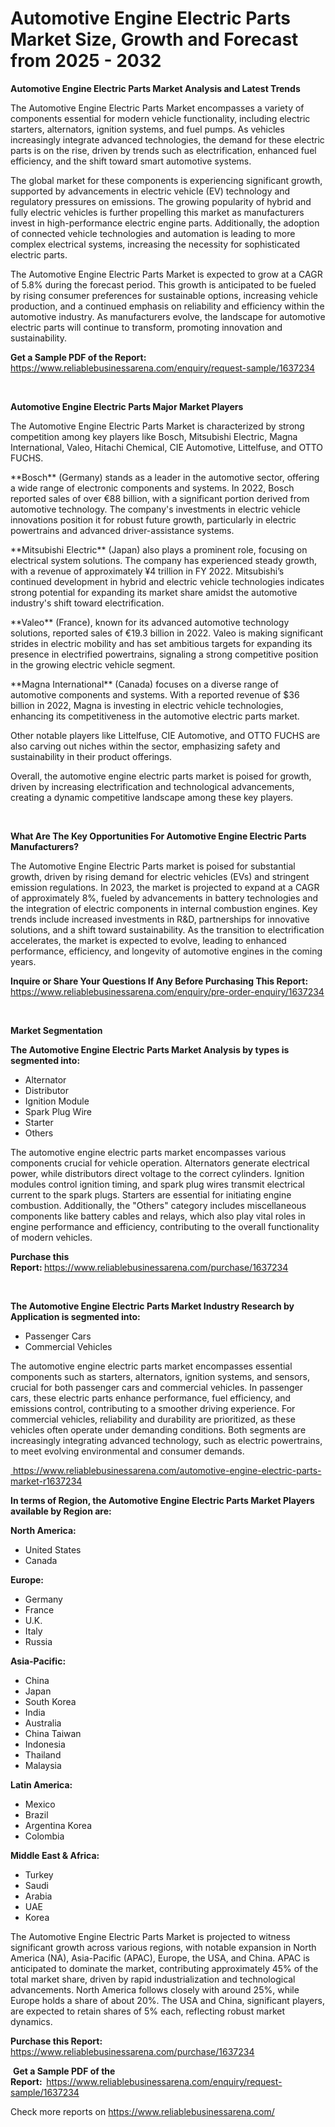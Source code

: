 <p><h1>Automotive Engine Electric Parts Market Size, Growth and Forecast from 2025 - 2032</h1></p><p><strong>Automotive Engine Electric Parts Market Analysis and Latest Trends</strong></p>
<p><p>The Automotive Engine Electric Parts Market encompasses a variety of components essential for modern vehicle functionality, including electric starters, alternators, ignition systems, and fuel pumps. As vehicles increasingly integrate advanced technologies, the demand for these electric parts is on the rise, driven by trends such as electrification, enhanced fuel efficiency, and the shift toward smart automotive systems. </p><p>The global market for these components is experiencing significant growth, supported by advancements in electric vehicle (EV) technology and regulatory pressures on emissions. The growing popularity of hybrid and fully electric vehicles is further propelling this market as manufacturers invest in high-performance electric engine parts. Additionally, the adoption of connected vehicle technologies and automation is leading to more complex electrical systems, increasing the necessity for sophisticated electric parts.</p><p>The Automotive Engine Electric Parts Market is expected to grow at a CAGR of 5.8% during the forecast period. This growth is anticipated to be fueled by rising consumer preferences for sustainable options, increasing vehicle production, and a continued emphasis on reliability and efficiency within the automotive industry. As manufacturers evolve, the landscape for automotive electric parts will continue to transform, promoting innovation and sustainability.</p></p>
<p><strong>Get a Sample PDF of the Report:&nbsp;</strong> <a href="https://www.reliablebusinessarena.com/enquiry/request-sample/1637234?utm_campaign=2189&utm_medium=2&utm_source=Github&utm_content=ia&utm_term=23032025&utm_id=automotive-engine-electric-parts">https://www.reliablebusinessarena.com/enquiry/request-sample/1637234</a></p>
<p>&nbsp;</p>
<p><strong>Automotive Engine Electric Parts Major Market Players</strong></p>
<p><p>The Automotive Engine Electric Parts Market is characterized by strong competition among key players like Bosch, Mitsubishi Electric, Magna International, Valeo, Hitachi Chemical, CIE Automotive, Littelfuse, and OTTO FUCHS. </p><p>**Bosch** (Germany) stands as a leader in the automotive sector, offering a wide range of electronic components and systems. In 2022, Bosch reported sales of over €88 billion, with a significant portion derived from automotive technology. The company's investments in electric vehicle innovations position it for robust future growth, particularly in electric powertrains and advanced driver-assistance systems.</p><p>**Mitsubishi Electric** (Japan) also plays a prominent role, focusing on electrical system solutions. The company has experienced steady growth, with a revenue of approximately ¥4 trillion in FY 2022. Mitsubishi’s continued development in hybrid and electric vehicle technologies indicates strong potential for expanding its market share amidst the automotive industry's shift toward electrification.</p><p>**Valeo** (France), known for its advanced automotive technology solutions, reported sales of €19.3 billion in 2022. Valeo is making significant strides in electric mobility and has set ambitious targets for expanding its presence in electrified powertrains, signaling a strong competitive position in the growing electric vehicle segment.</p><p>**Magna International** (Canada) focuses on a diverse range of automotive components and systems. With a reported revenue of $36 billion in 2022, Magna is investing in electric vehicle technologies, enhancing its competitiveness in the automotive electric parts market.</p><p>Other notable players like Littelfuse, CIE Automotive, and OTTO FUCHS are also carving out niches within the sector, emphasizing safety and sustainability in their product offerings.</p><p>Overall, the automotive engine electric parts market is poised for growth, driven by increasing electrification and technological advancements, creating a dynamic competitive landscape among these key players.</p></p>
<p>&nbsp;</p>
<p><strong>What Are The Key Opportunities For Automotive Engine Electric Parts Manufacturers?</strong></p>
<p><p>The Automotive Engine Electric Parts market is poised for substantial growth, driven by rising demand for electric vehicles (EVs) and stringent emission regulations. In 2023, the market is projected to expand at a CAGR of approximately 8%, fueled by advancements in battery technologies and the integration of electric components in internal combustion engines. Key trends include increased investments in R&D, partnerships for innovative solutions, and a shift toward sustainability. As the transition to electrification accelerates, the market is expected to evolve, leading to enhanced performance, efficiency, and longevity of automotive engines in the coming years.</p></p>
<p><strong>Inquire or Share Your Questions If Any Before Purchasing This Report:</strong> <a href="https://www.reliablebusinessarena.com/enquiry/pre-order-enquiry/1637234?utm_campaign=2189&utm_medium=2&utm_source=Github&utm_content=ia&utm_term=23032025&utm_id=automotive-engine-electric-parts">https://www.reliablebusinessarena.com/enquiry/pre-order-enquiry/1637234</a></p>
<p>&nbsp;</p>
<p><strong>Market Segmentation</strong></p>
<p><strong>The Automotive Engine Electric Parts Market Analysis by types is segmented into:</strong></p>
<p><ul><li>Alternator</li><li>Distributor</li><li>Ignition Module</li><li>Spark Plug Wire</li><li>Starter</li><li>Others</li></ul></p>
<p><p>The automotive engine electric parts market encompasses various components crucial for vehicle operation. Alternators generate electrical power, while distributors direct voltage to the correct cylinders. Ignition modules control ignition timing, and spark plug wires transmit electrical current to the spark plugs. Starters are essential for initiating engine combustion. Additionally, the "Others" category includes miscellaneous components like battery cables and relays, which also play vital roles in engine performance and efficiency, contributing to the overall functionality of modern vehicles.</p></p>
<p><strong>Purchase this Report:&nbsp;</strong><a href="https://www.reliablebusinessarena.com/purchase/1637234?utm_campaign=2189&utm_medium=2&utm_source=Github&utm_content=ia&utm_term=23032025&utm_id=automotive-engine-electric-parts">https://www.reliablebusinessarena.com/purchase/1637234</a></p>
<p>&nbsp;</p>
<p><strong>The Automotive Engine Electric Parts Market Industry Research by Application is segmented into:</strong></p>
<p><ul><li>Passenger Cars</li><li>Commercial Vehicles</li></ul></p>
<p><p>The automotive engine electric parts market encompasses essential components such as starters, alternators, ignition systems, and sensors, crucial for both passenger cars and commercial vehicles. In passenger cars, these electric parts enhance performance, fuel efficiency, and emissions control, contributing to a smoother driving experience. For commercial vehicles, reliability and durability are prioritized, as these vehicles often operate under demanding conditions. Both segments are increasingly integrating advanced technology, such as electric powertrains, to meet evolving environmental and consumer demands.</p></p>
<p><a href="https://www.reliablebusinessarena.com/automotive-engine-electric-parts-market-r1637234?utm_campaign=2189&utm_medium=2&utm_source=Github&utm_content=ia&utm_term=23032025&utm_id=automotive-engine-electric-parts">&nbsp;https://www.reliablebusinessarena.com/automotive-engine-electric-parts-market-r1637234</a></p>
<p><strong>In terms of Region, the Automotive Engine Electric Parts Market Players available by Region are:</strong></p>
<p>
    <p> <strong> North America: </strong>
        <ul>
            <li>United States</li>
            <li>Canada</li>
        </ul>
        </p> 
    <p> <strong> Europe: </strong>
        <ul>
            <li>Germany</li>
            <li>France</li>
            <li>U.K.</li>
            <li>Italy</li>
            <li>Russia</li>
        </ul>
        </p> 
    <p> <strong> Asia-Pacific: </strong>
        <ul>
            <li>China</li>
            <li>Japan</li>
            <li>South Korea</li>
            <li>India</li>
            <li>Australia</li>
            <li>China Taiwan</li>
            <li>Indonesia</li>
            <li>Thailand</li>
            <li>Malaysia</li>
        </ul>
        </p> 
    <p> <strong> Latin America: </strong>
        <ul>
            <li>Mexico</li>
            <li>Brazil</li>
            <li>Argentina Korea</li>
            <li>Colombia</li>
        </ul>
        </p> 
    <p> <strong> Middle East & Africa: </strong>
        <ul>
            <li>Turkey</li>
            <li>Saudi</li>
            <li>Arabia</li>
            <li>UAE</li>
            <li>Korea</li>
        </ul>
    </p>
    </p>
<p><p>The Automotive Engine Electric Parts Market is projected to witness significant growth across various regions, with notable expansion in North America (NA), Asia-Pacific (APAC), Europe, the USA, and China. APAC is anticipated to dominate the market, contributing approximately 45% of the total market share, driven by rapid industrialization and technological advancements. North America follows closely with around 25%, while Europe holds a share of about 20%. The USA and China, significant players, are expected to retain shares of 5% each, reflecting robust market dynamics.</p></p>
<p><strong>Purchase this Report: </strong><a href="https://www.reliablebusinessarena.com/purchase/1637234?utm_campaign=2189&utm_medium=2&utm_source=Github&utm_content=ia&utm_term=23032025&utm_id=automotive-engine-electric-parts">https://www.reliablebusinessarena.com/purchase/1637234</a></p>
<p>&nbsp;<strong>Get a Sample PDF of the Report:&nbsp;&nbsp;</strong><a href="https://www.reliablebusinessarena.com/enquiry/request-sample/1637234?utm_campaign=2189&utm_medium=2&utm_source=Github&utm_content=ia&utm_term=23032025&utm_id=automotive-engine-electric-parts">https://www.reliablebusinessarena.com/enquiry/request-sample/1637234</a></p>
<p><strong></strong></p>
<p>Check more reports on <a href="https://www.reliablebusinessarena.com/?utm_campaign=2189&utm_medium=2&utm_source=Github&utm_content=ia&utm_term=23032025&utm_id=automotive-engine-electric-parts">https://www.reliablebusinessarena.com/</a></p>
